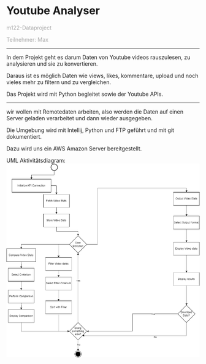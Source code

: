 # Youtube Analyser
<span style="color:darkgray">m122-Dataproject</span>

<span style="color:darkgray">Teilnehmer: Max</span>

----------------

In dem Projekt geht es darum Daten von Youtube videos rauszulesen, zu analysieren und sie zu konvertieren.

Daraus ist es möglich Daten wie views, likes, kommentare, upload und noch vieles mehr zu filtern und zu vergleichen.

Das Projekt wird mit Python begleitet sowie der Youtube APIs.

----------------


wir wollen mit Remotedaten arbeiten, also werden die Daten auf einen Server geladen verarbeitet und dann wieder ausgegeben.

Die Umgebung wird mit Intellij, Python und FTP geführt und mit git dokumentiert.

Dazu wird uns ein AWS Amazon Server bereitgestellt.

UML Aktivitätsdiagram:
![Activity_diagram.png](Activity_diagram.png)